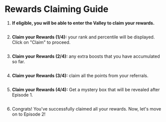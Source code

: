 # Rewards Claiming Guide

1. **If eligible, you will be able to enter the Valley to claim your rewards.**&#x20;

<figure><img src="../../.gitbook/assets/image (37).png" alt=""><figcaption></figcaption></figure>

2.  **Claim your Rewards (1/4):** your rank and percentile will be displayed. Click on "Claim" to proceed.

    <figure><img src="../../.gitbook/assets/image (38).png" alt=""><figcaption></figcaption></figure>
3. **Claim your Rewards (2/4):** any extra boosts that you have accumulated so far.

<figure><img src="../../.gitbook/assets/image (40).png" alt=""><figcaption></figcaption></figure>

4. **Claim your Rewards (3/4):** claim all the points from your referrals.&#x20;

<figure><img src="../../.gitbook/assets/image (44).png" alt=""><figcaption></figcaption></figure>

5. **Claim your Rewards (4/4):** Get a mystery box that will be revealed after Episode 1.

<figure><img src="../../.gitbook/assets/image (46).png" alt=""><figcaption></figcaption></figure>

6. Congrats! You've successfully claimed all your rewards. Now, let's move on to Episode 2!

<figure><img src="../../.gitbook/assets/image (43).png" alt=""><figcaption></figcaption></figure>

